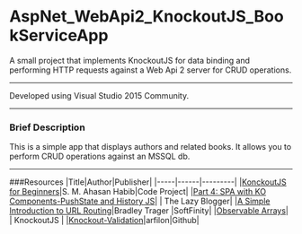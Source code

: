 # AspNet_WebApi2_KnockoutJS_BookServiceApp

A small project that implements KnockoutJS for data binding and performing HTTP requests against a Web Api 2 server for CRUD operations.

---

Developed using Visual Studio 2015 Community.

---
### Brief Description

This is a simple app that displays authors and related books. It allows you to perform CRUD operations against an MSSQL db.

---

###Resources
|Title|Author|Publisher|
|-----|------|---------|
|[KonckoutJS for Beginners](http://www.codeproject.com/Articles/680553/Knockout-js-for-Beginners)|S. M. Ahasan Habib|Code Project|
|[Part 4: SPA with KO Components-PushState and History JS](https://sumitmaitra.wordpress.com/2014/08/19/part-4-spa-with-ko-components-pushstate-and-history-js/)| | The Lazy Blogger|
|[A Simple Introduction to URL Routing](http://www.softfinity.com/blog/an-simple-introduction-to-url-routing/)|Bradley Trager |SoftFinity|
|[Observable Arrays](http://knockoutjs.com/documentation/observableArrays.html)| | KnockoutJS |
|[Knockout-Validation](https://github.com/Knockout-Contrib/Knockout-Validation/tree/master/localization)|arfilon|Github|
